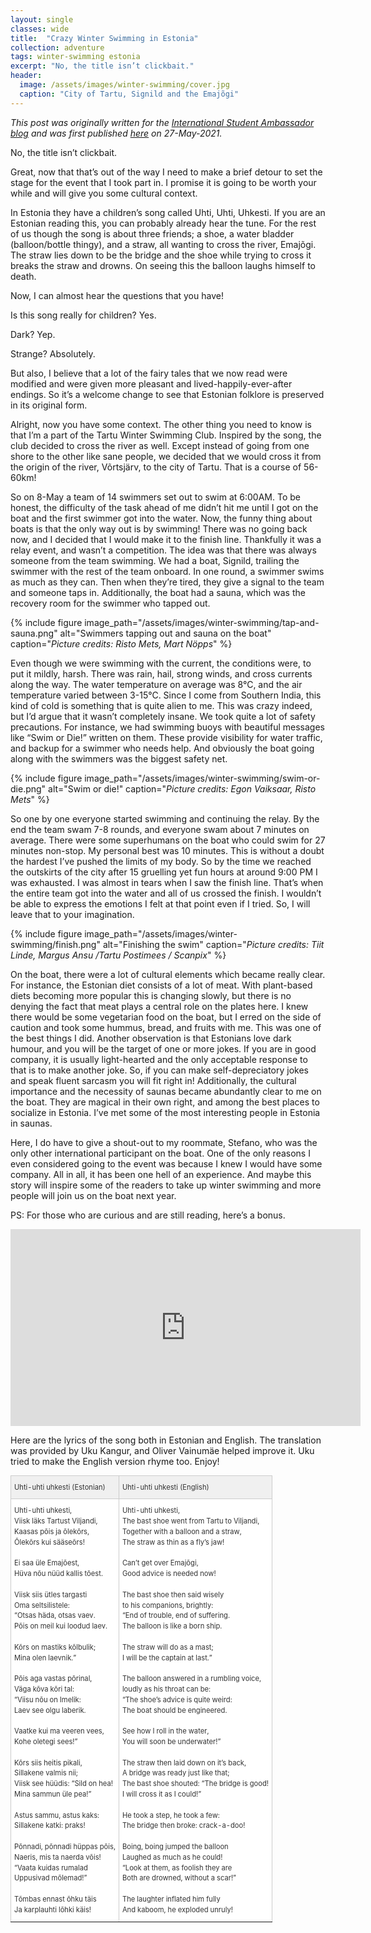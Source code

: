 ```yaml
---
layout: single
classes: wide
title:  "Crazy Winter Swimming in Estonia"
collection: adventure
tags: winter-swimming estonia
excerpt: "No, the title isn’t clickbait."
header:
  image: /assets/images/winter-swimming/cover.jpg
  caption: "City of Tartu, Signild and the Emajõgi"
---
```

*This post was originally written for the [International Student Ambassador blog](https://isa.ut.ee/blog/) and was first published [here](https://isa.ut.ee/blog/crazy-winter-swimming-in-estonia-tejas-india/) on 27-May-2021.*

No, the title isn’t clickbait.

Great, now that that’s out of the way I need to make a brief detour to set the stage for the event that I took part in. I promise it is going to be worth your while and will give you some cultural context.

In Estonia they have a children’s song called Uhti, Uhti, Uhkesti. If you are an Estonian reading this, you can probably already hear the tune. For the rest of us though the song is about three friends; a shoe, a water bladder (balloon/bottle thingy), and a straw, all wanting to cross the river, Emajõgi. The straw lies down to be the bridge and the shoe while trying to cross it breaks the straw and drowns. On seeing this the balloon laughs himself to death.

Now, I can almost hear the questions that you have!

Is this song really for children? Yes.

Dark? Yep.

Strange? Absolutely.

But also, I believe that a lot of the fairy tales that we now read were modified and were given more pleasant and lived-happily-ever-after endings. So it’s a welcome change to see that Estonian folklore is preserved in its original form.

Alright, now you have some context. The other thing you need to know is that I’m a part of the Tartu Winter Swimming Club. Inspired by the song, the club decided to cross the river as well. Except instead of going from one shore to the other like sane people, we decided that we would cross it from the origin of the river, Võrtsjärv, to the city of Tartu. That is a course of 56-60km!

So on 8-May a team of 14 swimmers set out to swim at 6:00AM. To be honest, the difficulty of the task ahead of me didn’t hit me until I got on the boat and the first swimmer got into the water. Now, the funny thing about boats is that the only way out is by swimming! There was no going back now, and I decided that I would make it to the finish line. Thankfully it was a relay event, and wasn’t a competition. The idea was that there was always someone from the team swimming. We had a boat, Signild, trailing the swimmer with the rest of the team onboard. In one round, a swimmer swims as much as they can. Then when they’re tired, they give a signal to the team and someone taps in. Additionally, the boat had a sauna, which was the recovery room for the swimmer who tapped out.

{% include figure image_path="/assets/images/winter-swimming/tap-and-sauna.png" alt="Swimmers tapping out and sauna on the boat" caption="*Picture credits: Risto Mets, Mart Nöpps*" %}


Even though we were swimming with the current, the conditions were, to put it mildly, harsh. There was rain, hail, strong winds, and cross currents along the way. The water temperature on average was 8°C, and the air temperature varied between 3-15°C. Since I come from Southern India, this kind of cold is something that is quite alien to me. 
This was crazy indeed, but I’d argue that it wasn’t completely insane. We took quite a lot of safety precautions. For instance, we had swimming buoys with beautiful messages like “Swim or Die!” written on them. These provide visibility for water traffic, and backup for a swimmer who needs help. And obviously the boat going along with the swimmers was the biggest safety net.

{% include figure image_path="/assets/images/winter-swimming/swim-or-die.png" alt="Swim or die!" caption="*Picture credits: Egon Vaiksaar, Risto Mets*" %}



So one by one everyone started swimming and continuing the relay. By the end the team swam 7-8 rounds, and everyone swam about 7 minutes on average. There were some superhumans on the boat who could swim for 27 minutes non-stop. My personal best was 10 minutes. This is without a doubt the hardest I’ve pushed the limits of my body. So by the time we reached the outskirts of the city after 15 gruelling yet fun hours at around 9:00 PM I was exhausted. I was almost in tears when I saw the finish line. That’s when the entire team got into the water and all of us crossed the finish. I wouldn’t be able to express the emotions I felt at that point even if I tried. So, I will leave that to your imagination.

{% include figure image_path="/assets/images/winter-swimming/finish.png" alt="Finishing the swim" caption="*Picture credits: Tiit Linde, Margus Ansu /Tartu Postimees / Scanpix*" %}


On the boat, there were a lot of cultural elements which became really clear. For instance, the Estonian diet consists of a lot of meat. With plant-based diets becoming more popular this is changing slowly, but there is no denying the fact that meat plays a central role on the plates here. I knew there would be some vegetarian food on the boat, but I erred on the side of caution and took some hummus, bread, and fruits with me. This was one of the best things I did. Another observation is that Estonians love dark humour, and you will be the target of one or more jokes. If you are in good company, it is usually light-hearted and the only acceptable response to that is to make another joke. So, if you can make self-depreciatory jokes and speak fluent sarcasm you will fit right in! Additionally, the cultural importance and the necessity of saunas became abundantly clear to me on the boat. They are magical in their own right, and among the best places to socialize in Estonia. I’ve met some of the most interesting people in Estonia in saunas.

Here, I do have to give a shout-out to my roommate, Stefano, who was the only other international participant on the boat. One of the only reasons I even considered going to the event was because I knew I would have some company. All in all, it has been one hell of an experience. And maybe this story will inspire some of the readers to take up winter swimming and more people will join us on the boat next year.

PS: For those who are curious and are still reading, here’s a bonus.

<iframe width="560" height="315" src="https://www.youtube.com/embed/KKfrmQbA7RY" title="Uhti Uhti Uhkesti" frameborder="0" allow="accelerometer; autoplay; clipboard-write; encrypted-media; gyroscope; picture-in-picture" allowfullscreen></iframe><br>

Here are the lyrics of the song both in Estonian and English.
The translation was provided by Uku Kangur, and Oliver Vainumäe helped improve it.
Uku tried to make the English version rhyme too. Enjoy!

<style type="text/css">
.tg  {
  border-collapse:collapse;
  border-color:#ccc;
  border-spacing:0;
  font-family:-apple-system,BlinkMacSystemFont,"Roboto","Segoe UI","Helvetica Neue","Lucida Grande",Arial,sans-serif;
font-size:0.8em;
}
.tg td{background-color:#fff;
border-color:#ccc;
border-style:solid;
border-width:1px;
color:#333;
overflow:hidden;
padding:10px 5px;
word-break:normal;
line-height: 1.5;
}
.tg th{
background-color:#f0f0f0;
border-color:#ccc;
border-style:solid;
border-width:1px;
color:#333;
font-weight:normal;
overflow:hidden;
padding:10px 5px;
word-break:normal;
line-height: 1.5;
}
.tg .tg-0pky{border-color:inherit;
text-align:left;
vertical-align:top}
</style>

<table class="tg">
<thead>
  <tr>
    <th class="tg-0pky">Uhti-uhti uhkesti (Estonian)</th>
    <th class="tg-0pky">Uhti-uhti uhkesti (English)</th>
  </tr>
</thead>
<tbody>
  <tr>
    <td class="tg-0pky">Uhti-uhti uhkesti,<br>Viisk läks Tartust Viljandi,<br>Kaasas põis ja õlekõrs,<br>Õlekõrs kui sääseõrs!<br><br>Ei saa üle Emajõest,<br>Hüva nõu nüüd kallis tõest.<br> <br>Viisk siis ütles targasti<br>Oma seltsilistele:<br>“Otsas häda, otsas vaev.<br>Põis on meil kui loodud laev.<br> <br>Kõrs on mastiks kõlbulik;
<br>Mina olen laevnik.”<br> <br>Põis aga vastas põrinal,<br>Väga kõva kõri tal:<br>“Viisu nõu on Imelik:<br>Laev see olgu laberik.<br> <br>Vaatke kui ma veeren vees,<br>Kohe oletegi sees!”<br> <br>Kõrs siis heitis pikali,<br>Sillakene valmis nii;
<br>Viisk see hüüdis: “Sild on hea!<br>Mina sammun üle pea!”<br> <br>Astus sammu, astus kaks:<br>Sillakene katki: praks!<br> <br>Põnnadi, põnnadi hüppas põis,<br>Naeris, mis ta naerda võis!<br>“Vaata kuidas rumalad<br>Uppusivad mõlemad!”<br> <br>Tõmbas ennast õhku täis<br>Ja karplauhti lõhki käis!<br></td>
    <td class="tg-0pky">Uhti-uhti uhkesti,<br>The bast shoe went from Tartu to Viljandi,<br>Together with a balloon and a straw,<br>The straw as thin as a fly’s jaw!<br> <br>Can’t get over Emajõgi,<br>Good advice is needed now!<br> <br>The bast shoe then said wisely<br>to his companions, brightly:<br>“End of trouble, end of suffering.<br>The balloon is like a born ship.<br> <br>The straw will do as a mast;
<br>I will be the captain at last.”<br> <br>The balloon answered in a rumbling voice,<br>loudly as his throat can be:<br>“The shoe’s advice is quite weird:<br>The boat should be engineered.<br> <br>See how I roll in the water,<br>You will soon be underwater!”<br> <br>The straw then laid down on it’s back,<br>A bridge was ready just like that;
<br>The bast shoe shouted: “The bridge is good!<br>I will cross it as I could!”<br> <br>He took a step, he took a few:<br>The bridge then broke: crack-a-doo!<br> <br>Boing, boing jumped the balloon<br>Laughed as much as he could!<br>“Look at them, as foolish they are<br>Both are drowned, without a scar!”<br> <br>The laughter inflated him fully<br>And kaboom, he exploded unruly!<br></td>
  </tr>
</tbody>
</table>